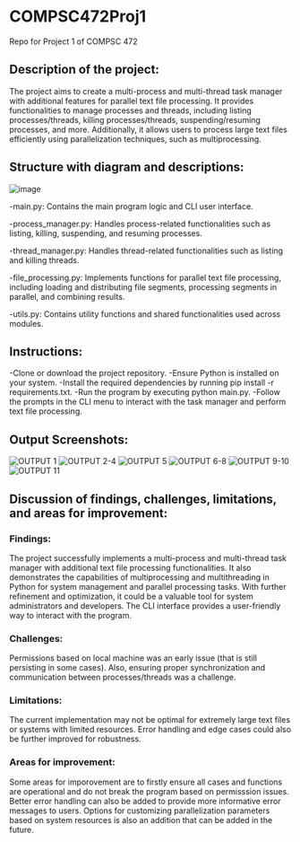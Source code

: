 # COMPSC472Proj1
Repo for Project 1 of COMPSC 472

## Description of the project:

The project aims to create a multi-process and multi-thread task manager with additional features for parallel text file processing. It provides functionalities to manage processes and threads, including listing processes/threads, killing processes/threads, suspending/resuming processes, and more. Additionally, it allows users to process large text files efficiently using parallelization techniques, such as multiprocessing.

## Structure with diagram and descriptions:

![image](https://github.com/MajaSLash/COMPSC472Proj1/assets/52076286/9793e38a-8e7b-4e22-b200-24c9b6b3d7d5)

-main.py: Contains the main program logic and CLI user interface.

-process_manager.py: Handles process-related functionalities such as listing, killing, suspending, and resuming processes.

-thread_manager.py: Handles thread-related functionalities such as listing and killing threads.

-file_processing.py: Implements functions for parallel text file processing, including loading and distributing file segments, processing segments in parallel, and combining results.

-utils.py: Contains utility functions and shared functionalities used across modules.

## Instructions:

-Clone or download the project repository.
-Ensure Python is installed on your system.
-Install the required dependencies by running pip install -r requirements.txt.
-Run the program by executing python main.py.
-Follow the prompts in the CLI menu to interact with the task manager and perform text file processing.

## Output Screenshots:

![OUTPUT 1](https://github.com/MajaSLash/COMPSC472Proj1/assets/52076286/8683e2c4-ec62-4a3e-a397-539570709987)
![OUTPUT 2-4](https://github.com/MajaSLash/COMPSC472Proj1/assets/52076286/390c9285-c46b-4d75-b1c3-8be3ad53a2ad)
![OUTPUT 5](https://github.com/MajaSLash/COMPSC472Proj1/assets/52076286/09d198ef-7597-4f5f-a17d-11fe90257674)
![OUTPUT 6-8](https://github.com/MajaSLash/COMPSC472Proj1/assets/52076286/2a2ff281-a599-4c77-ab95-cc2ec025540e)
![OUTPUT 9-10](https://github.com/MajaSLash/COMPSC472Proj1/assets/52076286/a9aae612-1108-4968-a9f9-09b0e76e1b8b)
![OUTPUT 11](https://github.com/MajaSLash/COMPSC472Proj1/assets/52076286/5f0e83ca-7427-442a-bda9-ea436b6ea30d)





## Discussion of findings, challenges, limitations, and areas for improvement:

### Findings:

The project successfully implements a multi-process and multi-thread task manager with additional text file processing functionalities. It also demonstrates the capabilities of multiprocessing and multithreading in Python for system management and parallel processing tasks. With further refinement and optimization, it could be a valuable tool for system administrators and developers. The CLI interface provides a user-friendly way to interact with the program.
### Challenges:

Permissions based on local machine was an early issue (that is still persisting in some cases). Also, ensuring proper synchronization and communication between processes/threads was a challenge.
### Limitations:

The current implementation may not be optimal for extremely large text files or systems with limited resources. Error handling and edge cases could also be further improved for robustness.
### Areas for improvement:

Some areas for imporovement are to firstly ensure all cases and functions are operational and do not break the program based on permisssion issues. Better error handling can also be added to provide more informative error messages to users. Options for customizing parallelization parameters based on system resources is also an addition that can be added in the future.
